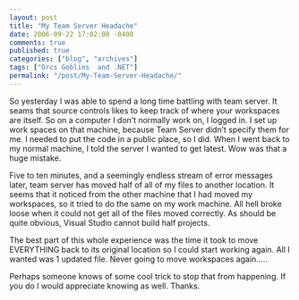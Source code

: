 ```yaml
---
layout: post
title: "My Team Server Headache"
date: 2006-09-22 17:02:00 -0400
comments: true
published: true
categories: ["blog", "archives"]
tags: ["Orcs Goblins  and .NET"]
permalink: "/post/My-Team-Server-Headache/"
---
```

<!-- more -->

<p>So yesterday I was able to spend a long time battling with team server. It seams that source controls likes to keep track of where your workspaces are itself. So on a computer I don&rsquo;t normally work on, I logged in. I set up work spaces on that machine, because Team Server didn&rsquo;t specify them for me. I needed to put the code in a public place, so I did. When I went back to my normal machine, I told the server I wanted to get latest. Wow was that a huge mistake.</p>
<p>Five to ten minutes, and a seemingly endless stream of error messages later, team server has moved half of all of my files to another location. It seems that it noticed from the other machine that I had moved my workspaces, so it tried to do the same on my work machine. All hell broke loose when it could not get all of the files moved correctly. As should be quite obvious, Visual Studio cannot build half projects.</p>
<p>The best part of this whole experience was the time it took to move EVERYTHING back to its original location so I could start working again. All I wanted was&nbsp;1 updated file. Never going to move workspaces again&hellip;..</p>
<p>Perhaps someone knows of some cool trick to stop that from happening. If you do I would appreciate knowing as well. Thanks.</p>
